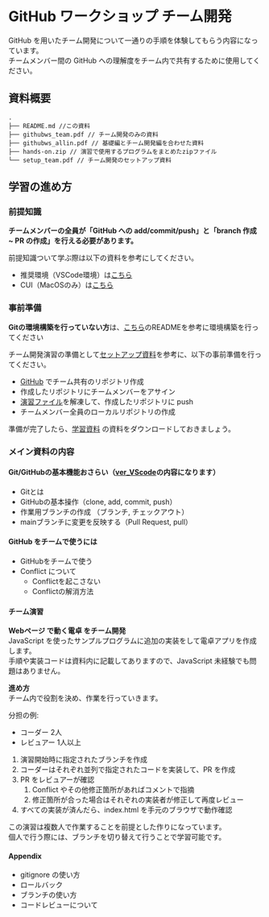 # GitHub ワークショップ チーム開発

GitHub を用いたチーム開発について一通りの手順を体験してもらう内容になっています。  
チームメンバー間の GitHub への理解度をチーム内で共有するために使用してください。

## 資料概要
```
.
├── README.md //この資料
├── githubws_team.pdf // チーム開発のみの資料
├── githubws_allin.pdf // 基礎編とチーム開発編を合わせた資料
├── hands-on.zip // 演習で使用するプログラムをまとめたzipファイル
└── setup_team.pdf // チーム開発のセットアップ資料 
```

## 学習の進め方

### 前提知識

**チームメンバーの全員が「GitHub への add/commit/push」と「branch 作成 ~ PR の作成」を行える必要があります。**

前提知識ついて学ぶ際は以下の資料を参考にしてください。
- 推奨環境（VSCode環境）は[こちら](https://github.com/hackujp/github_tutorial/tree/main/ver_VSCode/)
- CUI（MacOSのみ）は[こちら](https://github.com/hackujp/github_tutorial/tree/main/ver_CUI/)

### 事前準備

**Gitの環境構築を行っていない方**は、[こちら](https://github.com/hackujp/github_tutorial/tree/main/Basics)のREADMEを参考に環境構築を行ってください

チーム開発演習の準備として[セットアップ資料](./setup_team.pdf)を参考に、以下の事前準備を行ってください。

- [GitHub](https://github.co.jp/) でチーム共有のリポジトリ作成
- 作成したリポジトリにチームメンバーをアサイン
- [演習ファイル](./team_hands-on.zip)を解凍して、作成したリポジトリに push
- チームメンバー全員のローカルリポジトリの作成

準備が完了したら、[学習資料](./githubws_allin.pdf) の資料をダウンロードしておきましょう。

### メイン資料の内容

#### Git/GitHubの基本機能おさらい（[ver_VScode](https://github.com/hackujp/github_tutorial/blob/main/Basics/githubws_vscode.pdf)の内容になります）
- Gitとは
- GitHubの基本操作（clone, add, commit, push）
- 作業用ブランチの作成 （ブランチ, チェックアウト）
- mainブランチに変更を反映する（Pull Request, pull）

#### GitHub をチームで使うには
- GitHubをチームで使う
- Conflict について
	- Conflictを起こさない
	- Conflictの解消方法

#### チーム演習  
**Webページ で動く電卓 をチーム開発**  
JavaScript を使ったサンプルプログラムに追加の実装をして電卓アプリを作成します。  
手順や実装コードは資料内に記載してありますので、JavaScript 未経験でも問題はありません。  

**進め方**  
チーム内で役割を決め、作業を行っていきます。

分担の例: 
- コーダー 2人
- レビュアー 1人以上

1. 演習開始時に指定されたブランチを作成
2. コーダーはそれぞれ並列で指定されたコードを実装して、PR を作成
3. PR をレビュアーが確認
	1. Conflict やその他修正箇所があればコメントで指摘
	2. 修正箇所が合った場合はそれぞれの実装者が修正して再度レビュー
4. すべての実装が済んだら、index.html を手元のブラウザで動作確認

この演習は複数人で作業することを前提とした作りになっています。  
個人で行う際には、ブランチを切り替えて行うことで学習可能です。

#### Appendix
- gitignore の使い方
- ロールバック
- ブランチの使い方
- コードレビューについて
